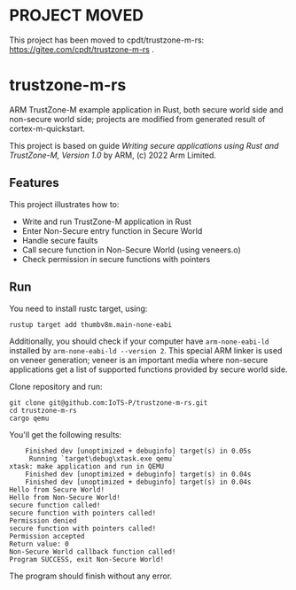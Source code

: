 # PROJECT MOVED

This project has been moved to cpdt/trustzone-m-rs: https://gitee.com/cpdt/trustzone-m-rs .

# trustzone-m-rs

ARM TrustZone-M example application in Rust, both secure world side and non-secure world side;
projects are modified from generated result of cortex-m-quickstart.

This project is based on guide _Writing secure applications using Rust and TrustZone-M, Version 1.0_
by ARM, (c) 2022 Arm Limited.

## Features

This project illustrates how to:

- Write and run TrustZone-M application in Rust
- Enter Non-Secure entry function in Secure World
- Handle secure faults
- Call secure function in Non-Secure World (using veneers.o)
- Check permission in secure functions with pointers

## Run

You need to install rustc target, using:

```shell
rustup target add thumbv8m.main-none-eabi
```

Additionally, you should check if your computer have `arm-none-eabi-ld` installed
by `arm-none-eabi-ld --version 2`. This special ARM linker is used on veneer generation;
veneer is an important media where non-secure applications get a list of
supported functions provided by secure world side.

Clone repository and run:

```shell
git clone git@github.com:IoTS-P/trustzone-m-rs.git
cd trustzone-m-rs
cargo qemu
```

You'll get the following results:

```
    Finished dev [unoptimized + debuginfo] target(s) in 0.05s
     Running `target\debug\xtask.exe qemu`
xtask: make application and run in QEMU
    Finished dev [unoptimized + debuginfo] target(s) in 0.04s
    Finished dev [unoptimized + debuginfo] target(s) in 0.04s
Hello from Secure World!
Hello from Non-Secure World!
secure function called!
secure function with pointers called!
Permission denied
secure function with pointers called!
Permission accepted
Return value: 0
Non-Secure World callback function called!
Program SUCCESS, exit Non-Secure World!
```

The program should finish without any error.
